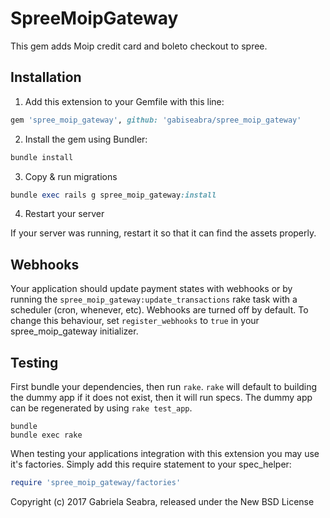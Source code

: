 SpreeMoipGateway
================

This gem adds Moip credit card and boleto checkout to spree.

## Installation

1. Add this extension to your Gemfile with this line:
  ```ruby
  gem 'spree_moip_gateway', github: 'gabiseabra/spree_moip_gateway'
  ```

2. Install the gem using Bundler:
  ```ruby
  bundle install
  ```

3. Copy & run migrations
  ```ruby
  bundle exec rails g spree_moip_gateway:install
  ```

4. Restart your server

  If your server was running, restart it so that it can find the assets properly.

## Webhooks

Your application should update payment states with webhooks or by running the `spree_moip_gateway:update_transactions` rake task with a scheduler (cron, whenever, etc). Webhooks are turned off by default. To change this behaviour, set `register_webhooks` to `true` in your spree_moip_gateway initializer.

## Testing

First bundle your dependencies, then run `rake`. `rake` will default to building the dummy app if it does not exist, then it will run specs. The dummy app can be regenerated by using `rake test_app`.

```shell
bundle
bundle exec rake
```

When testing your applications integration with this extension you may use it's factories.
Simply add this require statement to your spec_helper:

```ruby
require 'spree_moip_gateway/factories'
```

Copyright (c) 2017 Gabriela Seabra, released under the New BSD License
